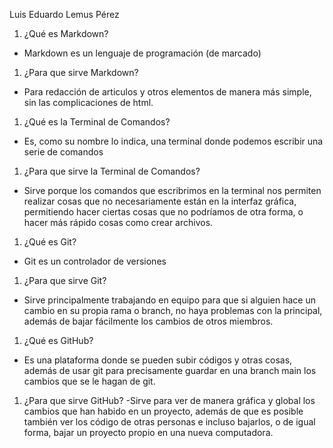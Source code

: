 Luis Eduardo Lemus Pérez

1. ¿Qué es Markdown?
- Markdown es un lenguaje de programación (de marcado) 

1. ¿Para que sirve Markdown?
- Para redacción de articulos y otros elementos de manera más simple, sin las complicaciones de html.
1. ¿Qué es la Terminal de Comandos?
- Es, como su nombre lo indica, una terminal donde podemos escribir una serie de comandos 
1. ¿Para que sirve la Terminal de Comandos?
- Sirve porque los comandos que escribrimos en la terminal nos permiten realizar cosas que no necesariamente están en la interfaz gráfica, permitiendo hacer ciertas cosas que no podríamos de otra forma, o hacer más rápido cosas como crear archivos.
1. ¿Qué es Git?
- Git es un controlador de versiones
1. ¿Para que sirve Git?
- Sirve principalmente trabajando en equipo para que si alguien hace un cambio en su propia rama o branch, no haya problemas con la principal, además de bajar fácilmente los cambios de otros miembros.  
1. ¿Qué es GitHub?
- Es una plataforma donde se pueden subir códigos y otras cosas, además de usar git para precisamente guardar en una branch main los cambios que se le hagan de git. 
1. ¿Para que sirve GitHub?
-Sirve para ver de manera gráfica y global los cambios que han habido en un proyecto, además de que es posible también ver los código de otras personas e incluso bajarlos, o de igual forma, bajar un proyecto propio en una nueva computadora. 